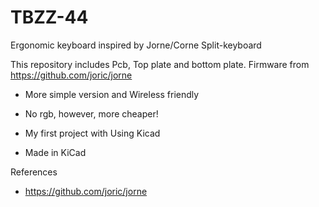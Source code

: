 # TBZZ-44
Ergonomic keyboard inspired by Jorne/Corne
Split-keyboard

This repository includes Pcb, Top plate and bottom plate.
Firmware from https://github.com/joric/jorne

- More simple version and Wireless friendly

- No rgb, however, more cheaper!

- My first project with Using Kicad

- Made in KiCad

References
- https://github.com/joric/jorne

